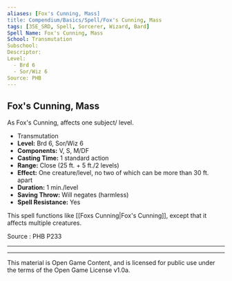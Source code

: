 ```yaml
---
aliases: [Fox's Cunning, Mass]
title: Compendium/Basics/Spell/Fox's Cunning, Mass
tags: [35E_SRD, Spell, Sorcerer, Wizard, Bard]
Spell Name: Fox's Cunning, Mass
School: Transmutation
Subschool: 
Descriptor: 
Level:
  - Brd 6
  - Sor/Wiz 6
Source: PHB
---
```



## Fox's Cunning, Mass

As Fox's Cunning, affects one subject/ level.

*   Transmutation
*   **Level:** Brd 6, Sor/Wiz 6
*   **Components:** V, S, M/DF
*   **Casting Time:** 1 standard action
*   **Range:** Close (25 ft. + 5 ft./2 levels)
*   **Effect:** One creature/level, no two of which can be more than 30 ft. apart
*   **Duration:** 1 min./level
*   **Saving Throw:** Will negates (harmless)
*   **Spell Resistance:** Yes

This spell functions like [[Foxs Cunning|Fox's Cunning]], except that it affects multiple creatures.

Source : PHB P233

---

---

This material is Open Game Content, and is licensed for public use under
the terms of the Open Game License v1.0a.
